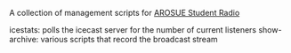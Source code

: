 A collection of management scripts for [AROSUE Student Radio][1]

icestats: polls the icecast server for the number of current listeners
show-archive: various scripts that record the broadcast stream

[1]: http://arouseosu.com
